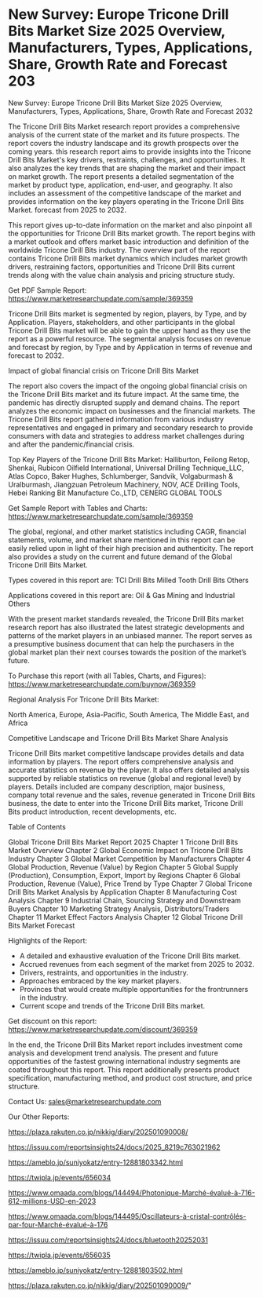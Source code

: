# New Survey: Europe Tricone Drill Bits Market Size 2025 Overview, Manufacturers, Types, Applications, Share, Growth Rate and Forecast 203
New Survey: Europe Tricone Drill Bits Market Size 2025 Overview, Manufacturers, Types, Applications, Share, Growth Rate and Forecast 2032

The Tricone Drill Bits Market research report provides a comprehensive analysis of the current state of the market and its future prospects. The report covers the industry landscape and its growth prospects over the coming years. this research report aims to provide insights into the Tricone Drill Bits Market's key drivers, restraints, challenges, and opportunities. It also analyzes the key trends that are shaping the market and their impact on market growth. The report presents a detailed segmentation of the market by product type, application, end-user, and geography. It also includes an assessment of the competitive landscape of the market and provides information on the key players operating in the Tricone Drill Bits Market. forecast from 2025 to 2032.

This report gives up-to-date information on the market and also pinpoint all the opportunities for Tricone Drill Bits market growth. The report begins with a market outlook and offers market basic introduction and definition of the worldwide Tricone Drill Bits industry. The overview part of the report contains Tricone Drill Bits market dynamics which includes market growth drivers, restraining factors, opportunities and Tricone Drill Bits current trends along with the value chain analysis and pricing structure study.

Get PDF Sample Report: https://www.marketresearchupdate.com/sample/369359

Tricone Drill Bits market is segmented by region, players, by Type, and by Application. Players, stakeholders, and other participants in the global Tricone Drill Bits market will be able to gain the upper hand as they use the report as a powerful resource. The segmental analysis focuses on revenue and forecast by region, by Type and by Application in terms of revenue and forecast to 2032.

Impact of global financial crisis on Tricone Drill Bits Market

The report also covers the impact of the ongoing global financial crisis on the Tricone Drill Bits market and its future impact. At the same time, the pandemic has directly disrupted supply and demand chains. The report analyzes the economic impact on businesses and the financial markets. The Tricone Drill Bits report gathered information from various industry representatives and engaged in primary and secondary research to provide consumers with data and strategies to address market challenges during and after the pandemic/financial crisis.

Top Key Players of the Tricone Drill Bits Market:
Halliburton, Feilong Retop, Shenkai, Rubicon Oilfield International, Universal Drilling Technique_LLC, Atlas Copco, Baker Hughes, Schlumberger, Sandvik, Volgaburmash & Uralburmash, Jiangzuan Petroleum Machinery, NOV, ACE Drilling Tools, Hebei Ranking Bit Manufacture Co.,LTD, CENERG GLOBAL TOOLS


Get Sample Report with Tables and Charts: https://www.marketresearchupdate.com/sample/369359

The global, regional, and other market statistics including CAGR, financial statements, volume, and market share mentioned in this report can be easily relied upon in light of their high precision and authenticity. The report also provides a study on the current and future demand of the Global Tricone Drill Bits Market.

Types covered in this report are:
TCI Drill Bits
Milled Tooth Drill Bits
Others


Applications covered in this report are:
Oil & Gas
Mining and Industrial
Others


With the present market standards revealed, the Tricone Drill Bits market research report has also illustrated the latest strategic developments and patterns of the market players in an unbiased manner. The report serves as a presumptive business document that can help the purchasers in the global market plan their next courses towards the position of the market’s future.

To Purchase this report (with all Tables, Charts, and Figures): https://www.marketresearchupdate.com/buynow/369359

Regional Analysis For Tricone Drill Bits Market:

North America, Europe, Asia-Pacific, South America, The Middle East, and Africa

Competitive Landscape and Tricone Drill Bits Market Share Analysis

Tricone Drill Bits market competitive landscape provides details and data information by players. The report offers comprehensive analysis and accurate statistics on revenue by the player. It also offers detailed analysis supported by reliable statistics on revenue (global and regional level) by players. Details included are company description, major business, company total revenue and the sales, revenue generated in Tricone Drill Bits business, the date to enter into the Tricone Drill Bits market, Tricone Drill Bits product introduction, recent developments, etc.

Table of Contents

Global Tricone Drill Bits Market Report 2025
Chapter 1 Tricone Drill Bits Market Overview
Chapter 2 Global Economic Impact on Tricone Drill Bits Industry
Chapter 3 Global Market Competition by Manufacturers
Chapter 4 Global Production, Revenue (Value) by Region
Chapter 5 Global Supply (Production), Consumption, Export, Import by Regions
Chapter 6 Global Production, Revenue (Value), Price Trend by Type
Chapter 7 Global Tricone Drill Bits Market Analysis by Application
Chapter 8 Manufacturing Cost Analysis
Chapter 9 Industrial Chain, Sourcing Strategy and Downstream Buyers
Chapter 10 Marketing Strategy Analysis, Distributors/Traders
Chapter 11 Market Effect Factors Analysis
Chapter 12 Global Tricone Drill Bits Market Forecast

Highlights of the Report:

- A detailed and exhaustive evaluation of the Tricone Drill Bits market.
- Accrued revenues from each segment of the market from 2025 to 2032.
- Drivers, restraints, and opportunities in the industry.
- Approaches embraced by the key market players.
- Provinces that would create multiple opportunities for the frontrunners in the industry.
- Current scope and trends of the Tricone Drill Bits market.

Get discount on this report: https://www.marketresearchupdate.com/discount/369359

In the end, the Tricone Drill Bits Market report includes investment come analysis and development trend analysis. The present and future opportunities of the fastest growing international industry segments are coated throughout this report. This report additionally presents product specification, manufacturing method, and product cost structure, and price structure.

Contact Us:
sales@marketresearchupdate.com

Our Other Reports:

https://plaza.rakuten.co.jp/nikkig/diary/202501090008/

https://issuu.com/reportsinsights24/docs/2025_8219c763021962

https://ameblo.jp/suniyokatz/entry-12881803342.html

https://twipla.jp/events/656034

https://www.omaada.com/blogs/144494/Photonique-Marché-évalué-à-716-612-millions-USD-en-2023

https://www.omaada.com/blogs/144495/Oscillateurs-à-cristal-contrôlés-par-four-Marché-évalué-à-176

https://issuu.com/reportsinsights24/docs/bluetooth20252031

https://twipla.jp/events/656035

https://ameblo.jp/suniyokatz/entry-12881803502.html

https://plaza.rakuten.co.jp/nikkig/diary/202501090009/"
